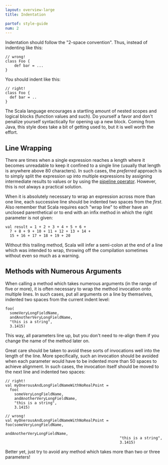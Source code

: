 ```yaml
---
layout: overview-large
title: Indentation

partof: style-guide
num: 2
---
```


Indentation should follow the "2-space convention". Thus, instead of
indenting like this:

    // wrong!
    class Foo {
        def bar = ...
    }

You should indent like this:

    // right!
    class Foo {
      def bar = ..
    }

The Scala language encourages a startling amount of nested scopes and
logical blocks (function values and such). Do yourself a favor and don't
penalize yourself syntactically for opening up a new block. Coming from
Java, this style does take a bit of getting used to, but it is well
worth the effort.

## Line Wrapping

There are times when a single expression reaches a length where it
becomes unreadable to keep it confined to a single line (usually that
length is anywhere above 80 characters). In such cases, the *preferred*
approach is to simply split the expression up into multiple expressions
by assigning intermediate results to values or by using the [pipeline
operator](http://paste.pocoo.org/show/134013/). However, this is not
always a practical solution.

When it is absolutely necessary to wrap an expression across more than
one line, each successive line should be indented two spaces from the
*first*. Also remember that Scala requires each "wrap line" to either
have an unclosed parenthetical or to end with an infix method in which
the right parameter is not given:

    val result = 1 + 2 + 3 + 4 + 5 + 6 +
      7 + 8 + 9 + 10 + 11 + 12 + 13 + 14 +
      15 + 16 + 17 + 18 + 19 + 20

Without this trailing method, Scala will infer a semi-colon at the end
of a line which was intended to wrap, throwing off the compilation
sometimes without even so much as a warning.

## Methods with Numerous Arguments

When calling a method which takes numerous arguments (in the range of
five or more), it is often necessary to wrap the method invocation onto
multiple lines. In such cases, put all arguments on a line by
themselves, indented two spaces from the current indent level:

    foo(
      someVeryLongFieldName,
      andAnotherVeryLongFieldName,
      "this is a string",
      3.1415)

This way, all parameters line up, but you don't need to re-align them if
you change the name of the method later on.

Great care should be taken to avoid these sorts of invocations well into
the length of the line. More specifically, such an invocation should be
avoided when each parameter would have to be indented more than 50
spaces to achieve alignment. In such cases, the invocation itself should
be moved to the next line and indented two spaces:

    // right!
    val myOnerousAndLongFieldNameWithNoRealPoint = 
      foo(
        someVeryLongFieldName,
        andAnotherVeryLongFieldName,
        "this is a string",
        3.1415)

    // wrong!
    val myOnerousAndLongFieldNameWithNoRealPoint = foo(someVeryLongFieldName,
                                                       andAnotherVeryLongFieldName,
                                                       "this is a string",
                                                       3.1415)

Better yet, just try to avoid any method which takes more than two or
three parameters!


